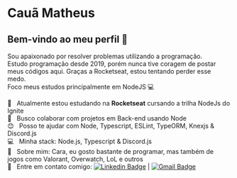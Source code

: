 # Cauã Matheus

## Bem-vindo ao meu perfil 👋
Sou apaixonado por resolver problemas utilizando a programação.
<br/> Estudo programação desde 2019, porém nunca tive coragem de postar meus códigos aqui. Graças a Rocketseat, estou tentando perder esse medo.
<br/> Foco meus estudos principalmente em NodeJS :computer:

 :rocket:  &nbsp; Atualmente estou estudando na **Rocketseat** cursando a trilha NodeJs do Ignite
 <br/> :purple_heart: &nbsp; Busco colaborar com projetos em Back-end usando Node
 <br/> :blush: &nbsp; Posso te ajudar com Node, Typescript, ESLint, TypeORM, Knexjs & Discord.js 
 <br/> :computer: &nbsp; Minha stack: Node.js, Typescript & Discord.js
 <br/> 💬  &nbsp; Sobre mim: Cara, eu gosto bastante de programar, mas também de jogos como Valorant, Overwatch, LoL e outros
 <br/> :email: &nbsp; Entre em contato comigo: [![Linkedin Badge](https://img.shields.io/badge/-LinkedIn-blue?style=flat-square&logo=Linkedin&logoColor=white&)](https://www.linkedin.com/in/cauã-matheus-alves-corrêa-28a9621a5/) 
| 
[![Gmail Badge](https://img.shields.io/badge/-Gmail-c14438?style=flat-square&logo=Gmail&logoColor=white)](mailto:caua10000@gmail.com)
